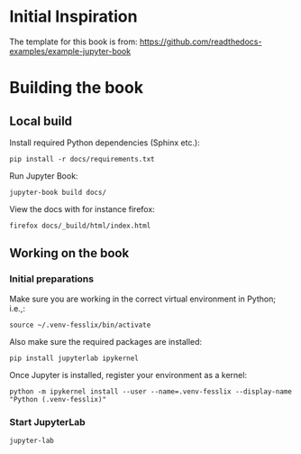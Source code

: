 # Initial Inspiration

The template for this book is from:
https://github.com/readthedocs-examples/example-jupyter-book

# Building the book

## Local build

Install required Python dependencies (Sphinx etc.):
```
pip install -r docs/requirements.txt

```

Run Jupyter Book:
```
jupyter-book build docs/
```

View the docs with for instance firefox:
```
firefox docs/_build/html/index.html
```

## Working on the book

### Initial preparations

Make sure you are working in the correct virtual environment in Python; i.e.,:
```
source ~/.venv-fesslix/bin/activate
```

Also make sure the required packages are installed:
```
pip install jupyterlab ipykernel
```

Once Jupyter is installed, register your environment as a kernel:
```
python -m ipykernel install --user --name=.venv-fesslix --display-name "Python (.venv-fesslix)"
```

### Start JupyterLab
```
jupyter-lab
```


